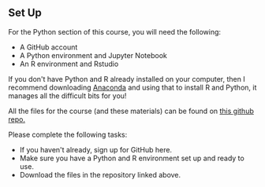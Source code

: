 
## Set Up

For the Python section of this course, you will need the following:

 - A GitHub account
 - A Python environment and Jupyter Notebook
 - An R environment and Rstudio

If you don't have Python and R already installed on your computer, then I recommend downloading [Anaconda](https://anaconda.org) and using that to install R and Python, it manages all the difficult bits for you! 

All the files for the course (and these materials) can be found on [this github repo.](https://github.com/Josh-Redmond-UK/GeospatialWebApps) 

Please complete the following tasks:

 - If you haven't already, sign up for GitHub here. 
 - Make sure you have a Python and R environment set up and ready to use. 
 - Download the files in the repository linked above. 

